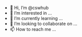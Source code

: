 - 👋 Hi, I’m @cswhub
- 👀 I’m interested in ...
- 🌱 I’m currently learning ...
- 💞️ I’m looking to collaborate on ...
- 📫 How to reach me ...

<!---
cswhub/cswhub is a ✨ special ✨ repository because its `README.md` (this file) appears on your GitHub profile.
You can click the Preview link to take a look at your changes.
--->
